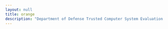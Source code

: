 ```yaml
---
layout: null
title: orange
description: "Department of Defense Trusted Computer System Evaluation Criteria (The Orange Book) 15 August 1983"
---
```

